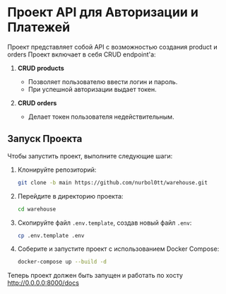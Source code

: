 # Проект API для Авторизации и Платежей

Проект представляет собой API с возможностью создания product и orders 
Проект включает в себя CRUD endpoint'а:

1. **CRUD products**
    - Позволяет пользователю ввести логин и пароль.
    - При успешной авторизации выдает токен.

2. **CRUD orders**
    - Делает токен пользователя недействительным.


## Запуск Проекта

Чтобы запустить проект, выполните следующие шаги:

1. Клонируйте репозиторий:

    ```bash
    git clone -b main https://github.com/nurbol0tt/warehouse.git
    ```

2. Перейдите в директорию проекта:

    ```bash
    cd warehouse
    ```

3. Скопируйте файл `.env.template`, создав новый файл `.env`:

    ```bash
    cp .env.template .env
    ```

4. Соберите и запустите проект с использованием Docker Compose:

    ```bash
    docker-compose up --build -d
    ```

Теперь проект должен быть запущен и работать по хосту http://0.0.0.0:8000/docs